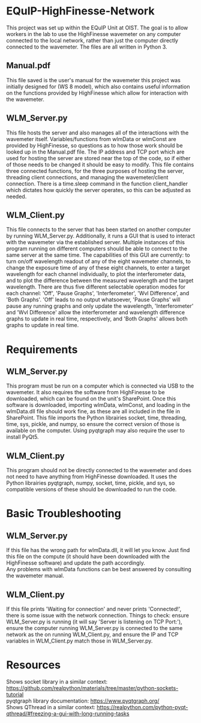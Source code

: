 # EQuIP-HighFinesse-Network
This project was set up within the EQuIP Unit at OIST. The goal is to allow workers in the lab to use the HighFinesse wavemeter on any computer connected to the local network, rather than just the computer directly connected to the wavemeter. The files are all written in Python 3. 

## Manual.pdf
This file saved is the user's manual for the wavemeter this project was initially designed for (WS 8 model), which also contains useful information on the functions provided by HighFinesse which allow for interaction with the wavemeter. 

## WLM_Server.py
This file hosts the server and also manages all of the interactions with the wavemeter itself. Variables/functions from wlmData or wlmConst are provided by HighFinesse, so questions as to how those work should be looked up in the Manual.pdf file.
The IP address and TCP port which are used for hosting the server are stored near the top of the code, so if either of those needs to be changed it should be easy to modify. This file contains three connected functions, for the three purposes of hosting the server, threading client connections, and managing the wavemeter/client connection. There is a time.sleep command in the function client_handler which dictates how quickly the server operates, so this can be adjusted as needed. 

## WLM_Client.py
This file connects to the server that has been started on another computer by running WLM_Server.py. Additionally, it runs a GUI that is used to interact with the wavemeter via the established server. Multiple instances of this program running on different computers should be able to connect to the same server at the same time. The capabilities of this GUI are currently: to turn on/off wavelength readout of any of the eight wavemeter channels, to change the exposure time of any of these eight channels, to enter a target wavelength for each channel individually, to plot the interferometer data, and to plot the difference between the measured wavelength and the target wavelength. There are thus five different selectable operation modes for each channel: 'Off', 'Pause Graphs', 'Interferometer', 'Wvl Difference', and 'Both Graphs'. 'Off' leads to no output whatsoever, 'Pause Graphs' will pause any running graphs and only update the wavelength, 'Interferometer' and 'Wvl Difference' allow the interferometer and wavelength difference graphs to update in real time, respectively, and 'Both Graphs' allows both graphs to update in real time. 

# Requirements

## WLM_Server.py
This program must be run on a computer which is connected via USB to the wavemeter. It also requires the software from HighFinesse to be downloaded, which can be found on the unit's SharePoint. Once this software is downloaded, importing wlmData, wlmConst, and loading in the wlmData.dll file should work fine, as these are all included in the file in SharePoint. This file imports the Python librairies socket, time, threading, time, sys, pickle, and numpy, so ensure the correct version of those is available on the computer.  Using pyqtgraph may also require the user to install PyQt5.

## WLM_Client.py
This program should not be directly connected to the wavemeter and does not need to have anything from HighFinesse downloaded. It uses the Python librairies pyqtgraph, numpy, socket, time, pickle, and sys, so compatible versions of these should be downloaded to run the code. 

# Basic Troubleshooting

## WLM_Server.py
If this file has the wrong path for wlmData.dll, it will let you know. Just find this file on the compute (it should have been downloaded with the HighFinesse software) and update the path accordingly.<br>
Any problems with wlmData functions can be best answered by consulting the wavemeter manual.

## WLM_Client.py
If this file prints 'Waiting for connection' and never prints 'Connected!', there is some issue with the network connection. Things to check: ensure WLM_Server.py is running (it will say 'Server is listening on TCP Port:'), ensure the computer running WLM_Server.py is connected to the same network as the on running WLM_Client.py, and ensure the IP and TCP variables in WLM_Client.py match those in WLM_Server.py. 

# Resources
Shows socket library in a similar context: https://github.com/realpython/materials/tree/master/python-sockets-tutorial <br>
pyqtgraph library documentation: https://www.pyqtgraph.org/ <br>
Shows QThread in a similar context: https://realpython.com/python-pyqt-qthread/#freezing-a-gui-with-long-running-tasks <br>
